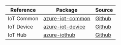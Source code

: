 | Reference | Package | Source |
|---|---|---|
|IoT Common|[azure-iot-common](https://www.npmjs.com/package/azure-iot-common)|[Github](https://github.com/Azure/azure-sdk-for-js)|
|IoT Device|[azure-iot-device](https://www.npmjs.com/package/azure-iot-device)|[Github](https://github.com/Azure/azure-sdk-for-js)|
|IoT Hub|[azure-iothub](https://www.npmjs.com/package/azure-iothub)|[Github](https://github.com/Azure/azure-sdk-for-js)|
